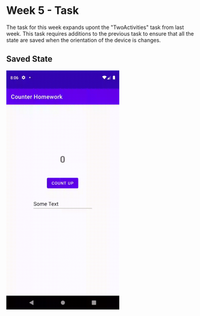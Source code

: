 # Week 5 - Task

The task for this week expands upont the "TwoActivities" task from last week.
This task requires additions to the previous task to ensure that all the state are saved when the orientation of the device is changes.

## Saved State
<img src="gifs/state.gif" width="300" />
